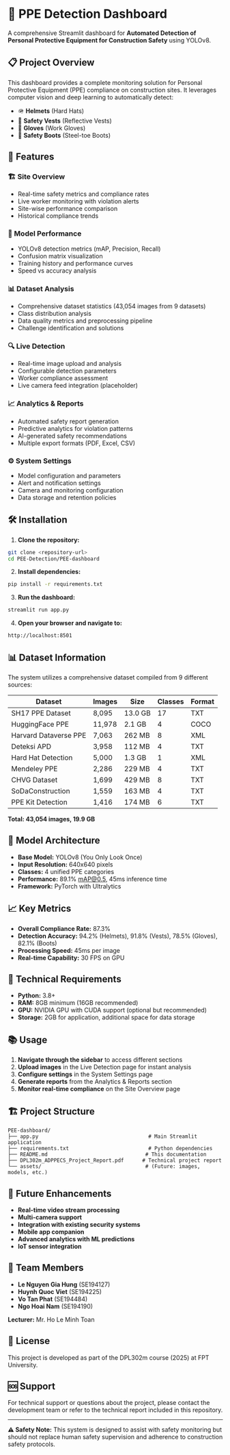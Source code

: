 # 🦺 PPE Detection Dashboard

A comprehensive Streamlit dashboard for **Automated Detection of Personal Protective Equipment for Construction Safety** using YOLOv8.

## 📋 Project Overview

This dashboard provides a complete monitoring solution for Personal Protective Equipment (PPE) compliance on construction sites. It leverages computer vision and deep learning to automatically detect:

- 🪖 **Helmets** (Hard Hats)
- 🦺 **Safety Vests** (Reflective Vests)
- 🧤 **Gloves** (Work Gloves)
- 👢 **Safety Boots** (Steel-toe Boots)

## 🚀 Features

### 🏗️ Site Overview
- Real-time safety metrics and compliance rates
- Live worker monitoring with violation alerts
- Site-wise performance comparison
- Historical compliance trends

### 🎯 Model Performance
- YOLOv8 detection metrics (mAP, Precision, Recall)
- Confusion matrix visualization
- Training history and performance curves
- Speed vs accuracy analysis

### 📊 Dataset Analysis
- Comprehensive dataset statistics (43,054 images from 9 datasets)
- Class distribution analysis
- Data quality metrics and preprocessing pipeline
- Challenge identification and solutions

### 🔍 Live Detection
- Real-time image upload and analysis
- Configurable detection parameters
- Worker compliance assessment
- Live camera feed integration (placeholder)

### 📈 Analytics & Reports
- Automated safety report generation
- Predictive analytics for violation patterns
- AI-generated safety recommendations
- Multiple export formats (PDF, Excel, CSV)

### ⚙️ System Settings
- Model configuration and parameters
- Alert and notification settings
- Camera and monitoring configuration
- Data storage and retention policies

## 🛠️ Installation

1. **Clone the repository:**
```bash
git clone <repository-url>
cd PEE-Detection/PEE-dashboard
```

2. **Install dependencies:**
```bash
pip install -r requirements.txt
```

3. **Run the dashboard:**
```bash
streamlit run app.py
```

4. **Open your browser and navigate to:**
```
http://localhost:8501
```

## 📊 Dataset Information

The system utilizes a comprehensive dataset compiled from 9 different sources:

| Dataset | Images | Size | Classes | Format |
|---------|--------|------|---------|--------|
| SH17 PPE Dataset | 8,095 | 13.0 GB | 17 | TXT |
| HuggingFace PPE | 11,978 | 2.1 GB | 4 | COCO |
| Harvard Dataverse PPE | 7,063 | 262 MB | 8 | XML |
| Deteksi APD | 3,958 | 112 MB | 4 | TXT |
| Hard Hat Detection | 5,000 | 1.3 GB | 1 | XML |
| Mendeley PPE | 2,286 | 229 MB | 4 | TXT |
| CHVG Dataset | 1,699 | 429 MB | 8 | TXT |
| SoDaConstruction | 1,559 | 163 MB | 4 | TXT |
| PPE Kit Detection | 1,416 | 174 MB | 6 | TXT |

**Total: 43,054 images, 19.9 GB**

## 🎯 Model Architecture

- **Base Model:** YOLOv8 (You Only Look Once)
- **Input Resolution:** 640x640 pixels
- **Classes:** 4 unified PPE categories
- **Performance:** 89.1% mAP@0.5, 45ms inference time
- **Framework:** PyTorch with Ultralytics

## 📈 Key Metrics

- **Overall Compliance Rate:** 87.3%
- **Detection Accuracy:** 94.2% (Helmets), 91.8% (Vests), 78.5% (Gloves), 82.1% (Boots)
- **Processing Speed:** 45ms per image
- **Real-time Capability:** 30 FPS on GPU

## 🔧 Technical Requirements

- **Python:** 3.8+
- **RAM:** 8GB minimum (16GB recommended)
- **GPU:** NVIDIA GPU with CUDA support (optional but recommended)
- **Storage:** 2GB for application, additional space for data storage

## 📚 Usage

1. **Navigate through the sidebar** to access different sections
2. **Upload images** in the Live Detection page for instant analysis
3. **Configure settings** in the System Settings page
4. **Generate reports** from the Analytics & Reports section
5. **Monitor real-time compliance** on the Site Overview page

## 🏗️ Project Structure

```
PEE-dashboard/
├── app.py                                    # Main Streamlit application
├── requirements.txt                          # Python dependencies
├── README.md                                # This documentation
├── DPL302m_ADPPECS_Project_Report.pdf      # Technical project report
└── assets/                                  # (Future: images, models, etc.)
```

## 🔮 Future Enhancements

- **Real-time video stream processing**
- **Multi-camera support**
- **Integration with existing security systems**
- **Mobile app companion**
- **Advanced analytics with ML predictions**
- **IoT sensor integration**

## 👥 Team Members

- **Le Nguyen Gia Hung** (SE194127)
- **Huynh Quoc Viet** (SE194225)
- **Vo Tan Phat** (SE194484)
- **Ngo Hoai Nam** (SE194190)

**Lecturer:** Mr. Ho Le Minh Toan

## 📄 License

This project is developed as part of the DPL302m course (2025) at FPT University.

## 🆘 Support

For technical support or questions about the project, please contact the development team or refer to the technical report included in this repository.

---

**⚠️ Safety Note:** This system is designed to assist with safety monitoring but should not replace human safety supervision and adherence to construction safety protocols.